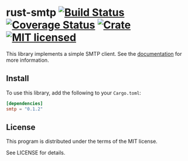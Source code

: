 rust-smtp [![Build Status](https://travis-ci.org/amousset/rust-smtp.svg?branch=master)](https://travis-ci.org/amousset/rust-smtp) [![Coverage Status](https://coveralls.io/repos/github/amousset/rust-smtp/badge.svg?branch=master)](https://coveralls.io/github/amousset/rust-smtp?branch=master) [![Crate](https://meritbadge.herokuapp.com/smtp)](https://crates.io/crates/smtp) [![MIT licensed](https://img.shields.io/badge/license-MIT-blue.svg)](./LICENSE)
=========

This library implements a simple SMTP client.
See the [documentation](http://amousset.github.io/rust-smtp/smtp/) for more information.

Install
-------

To use this library, add the following to your `Cargo.toml`:

```toml
[dependencies]
smtp = "0.1.2"
```

License
-------

This program is distributed under the terms of the MIT license.

See LICENSE for details.
